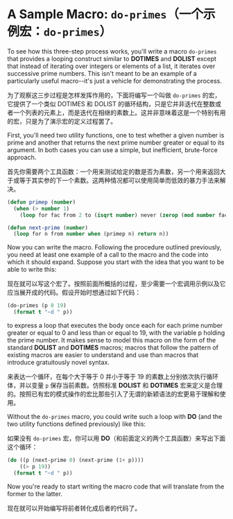 # A Sample Macro: `do-primes`（一个示例宏：`do-primes`）

To see how this three-step process works, you'll write a macro
`do-primes` that provides a looping construct similar to **DOTIMES** and
**DOLIST** except that instead of iterating over integers or elements of a
list, it iterates over successive prime numbers. This isn't meant to
be an example of a particularly useful macro--it's just a vehicle for
demonstrating the process.

为了观察这三步过程是怎样发挥作用的，下面将编写一个叫做 `do-primes`
的宏，它提供了一个类似 DOTIMES 和 DOLIST
的循环结构，只是它并非迭代在整数或者一个列表的元素上，而是迭代在相继的素数上。这并非意味着这是一个特别有用的宏，只是为了演示宏的定义过程罢了。

First, you'll need two utility functions, one to test whether a given
number is prime and another that returns the next prime number greater
or equal to its argument. In both cases you can use a simple, but
inefficient, brute-force approach.

首先你需要两个工具函数：一个用来测试给定的数是否为素数，另一个用来返回大于或等于其实参的下一个素数。这两种情况都可以使用简单而低效的暴力手法来解决。

```lisp
(defun primep (number)
  (when (> number 1)
    (loop for fac from 2 to (isqrt number) never (zerop (mod number fac)))))

(defun next-prime (number)
  (loop for n from number when (primep n) return n))
```

Now you can write the macro. Following the procedure outlined
previously, you need at least one example of a call to the macro and
the code into which it should expand. Suppose you start with the idea
that you want to be able to write this:

现在就可以写这个宏了。按照前面所概括的过程，至少需要一个宏调用示例以及它应当展开成的代码。假设开始时想通过如下代码：

```lisp
(do-primes (p 0 19)
  (format t "~d " p))
```
  
to express a loop that executes the body once each for each prime
number greater or equal to 0 and less than or equal to 19, with the
variable p holding the prime number. It makes sense to model this
macro on the form of the standard **DOLIST** and **DOTIMES** macros; macros
that follow the pattern of existing macros are easier to understand
and use than macros that introduce gratuitously novel syntax.

来表达一个循环，在每个大于等于 0 并小于等于 19
的素数上分别依次执行循环体，并以变量 `p` 保存当前素数。仿照标准
**DOLIST** 和 **DOTIMES**
宏来定义是合理的。按照已有宏的模式操作的宏比那些引入了无谓的新颖语法的宏更易于理解和使用。

Without the `do-primes` macro, you could write such a loop with **DO** (and
the two utility functions defined previously) like this:

如果没有 `do-primes` 宏，你可以用
**DO**（和前面定义的两个工具函数）来写出下面这个循环：

```lisp
(do ((p (next-prime 0) (next-prime (1+ p))))
    ((> p 19))
  (format t "~d " p))
```

Now you're ready to start writing the macro code that will translate
from the former to the latter.

现在就可以开始编写将前者转化成后者的代码了。
